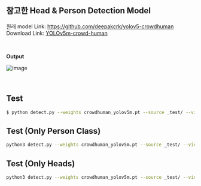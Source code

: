 ##  참고한 Head & Person Detection Model 

원래 model Link: https://github.com/deepakcrk/yolov5-crowdhuman<br/>
Download Link:  [YOLOv5m-crowd-human](https://drive.google.com/file/d/1gglIwqxaH2iTvy6lZlXuAcMpd_U0GCUb/view?usp=sharing) 


<br/>

**Output**

![image](https://user-images.githubusercontent.com/86834982/203070011-1cfcf754-b6fc-4feb-bf25-c585b08e7b72.png)

<br/>



## Test

```bash
$ python detect.py --weights crowdhuman_yolov5m.pt --source _test/ --view-img

```
  
  
## Test (Only Person Class)

```bash
python3 detect.py --weights crowdhuman_yolov5m.pt --source _test/ --view-img  --person
```

  
## Test (Only Heads)

```bash
python3 detect.py --weights crowdhuman_yolov5m.pt --source _test/ --view-img  --heads
```
